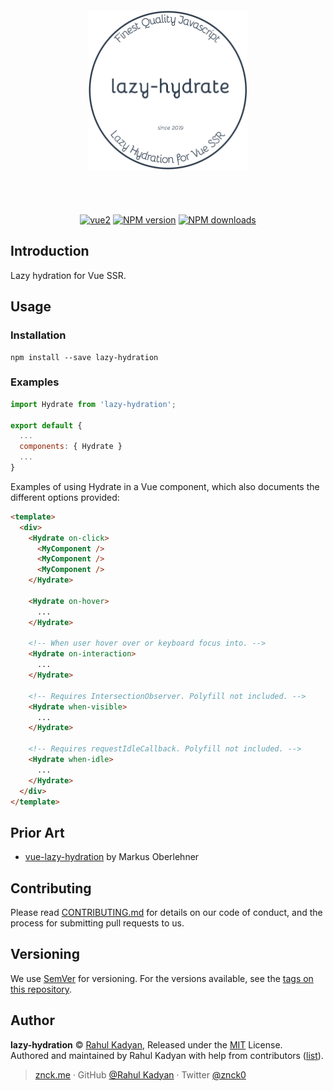 <div class="text-xs-center" align="center" style="margin: 20px">
  <img src="./logo.png" height="255" alt="lazy-hydration">
</div><br><br>

<div class="text-xs-center" align="center">

  [![vue2](https://img.shields.io/badge/vue-2.x-brightgreen.svg)](https://vuejs.org/)
  [![NPM version](https://img.shields.io/npm/v/lazy-hydration.svg?style=flat)](https://npmjs.com/package/lazy-hydration)
  [![NPM downloads](https://img.shields.io/npm/dm/lazy-hydration.svg?style=flat)](https://npmjs.com/package/lazy-hydration)

</div>

## Introduction

Lazy hydration for Vue SSR.


## Usage

### Installation

```shell
npm install --save lazy-hydration
```

### Examples

```js
import Hydrate from 'lazy-hydration';

export default {
  ...
  components: { Hydrate }
  ...
}
```

Examples of using Hydrate in a Vue component, which also
documents the different options provided:

```html
<template>
  <div>
    <Hydrate on-click>
      <MyComponent />
      <MyComponent />
      <MyComponent />
    </Hydrate>

    <Hydrate on-hover>
      ...
    </Hydrate>

    <!-- When user hover over or keyboard focus into. -->
    <Hydrate on-interaction>
      ...
    </Hydrate>

    <!-- Requires IntersectionObserver. Polyfill not included. -->
    <Hydrate when-visible>
      ...
    </Hydrate>

    <!-- Requires requestIdleCallback. Polyfill not included. -->
    <Hydrate when-idle>
      ...
    </Hydrate>
  </div>
</template>
```

## Prior Art

- [vue-lazy-hydration](https://github.com/maoberlehner/vue-lazy-hydration) by Markus Oberlehner

## Contributing

Please read [CONTRIBUTING.md](CONTRIBUTING.md) for details on our code of conduct, and the process for submitting pull requests to us.

## Versioning

We use [SemVer](http://semver.org/) for versioning. For the versions available, see the [tags on this repository](https://github.com/znck/lazy-hydration/releases).

## Author

**lazy-hydration** © [Rahul Kadyan](https://github.com/znck), Released under the [MIT](./LICENSE) License.<br>
Authored and maintained by Rahul Kadyan with help from contributors ([list](https://github.com/znck/lazy-hydration-temp/contributors)).

> [znck.me](https://znck.me) · GitHub [@Rahul Kadyan](https://github.com/znck) · Twitter [@znck0](https://twitter.com/@znck0)
